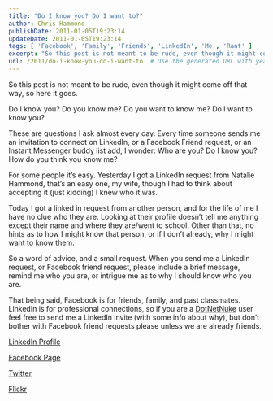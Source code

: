 ```yaml
---
title: "Do I know you? Do I want to?"
author: Chris Hammond
publishDate: 2011-01-05T19:23:14
updateDate: 2011-01-05T19:23:14
tags: [ 'Facebook', 'Family', 'Friends', 'LinkedIn', 'Me', 'Rant' ]
excerpt: "So this post is not meant to be rude, even though it might come off that way, so here it goes.  Do I know you? Do you know me? Do you want to know me? Do I want to know you?  These are questions I ask almost every day. Every time someone sends me an invitation to connect on LinkedIn, or a Facebook Friend request, or an Instant Messenger buddy list add, I wonder: Who are you? Do I know you? How do you think you know me?   For some people it’s easy. Yesterday I got a LinkedIn request from Natalie Hammond, that’s an easy one, my wife, though I had to think about accepting it (just kidding) I knew who it was.   Today I got a linked in request from another person, and for the life of me I have no clue who they are. Looking at their profile doesn’t tell me anything except their name and where they are/went to school. Other than that, no hints as to how I might know that person, or if I don’t already, why I might want to know them.  So a word of advice, and a small request. When you send me a LinkedIn request, or Facebook friend request, please include a brief message, remind me who you are, or intrigue me as to why I should know who you are.  That being said, Facebook is for friends, family, and past classmates. LinkedIn is for professional connections, so if you are a DotNetNuke user feel free to send me a LinkedIn invite (with some info about why), but don’t bother with Facebook friend requests please unless we are already friends.  LinkedIn Profile  Facebook Page  Twitter  Flickr"
url: /2011/do-i-know-you-do-i-want-to  # Use the generated URL with year
---
```

<p>So this post is not meant to be rude, even though it might come off that way, so here it goes.</p>  <p>Do I know you? Do you know me? Do you want to know me? Do I want to know you?</p>  <p>These are questions I ask almost every day. Every time someone sends me an invitation to connect on LinkedIn, or a Facebook Friend request, or an Instant Messenger buddy list add, I wonder: Who are you? Do I know you? How do you think you know me? </p>  <p>For some people it’s easy. Yesterday I got a LinkedIn request from Natalie Hammond, that’s an easy one, my wife, though I had to think about accepting it (just kidding) I knew who it was. </p>  <p>Today I got a linked in request from another person, and for the life of me I have no clue who they are. Looking at their profile doesn’t tell me anything except their name and where they are/went to school. Other than that, no hints as to how I might know that person, or if I don’t already, why I might want to know them.</p>  <p>So a word of advice, and a small request. When you send me a LinkedIn request, or Facebook friend request, please include a brief message, remind me who you are, or intrigue me as to why I should know who you are.</p>  <p>That being said, Facebook is for friends, family, and past classmates. LinkedIn is for professional connections, so if you are a <a href="https://www.dotnetnuke.com">DotNetNuke</a> user feel free to send me a LinkedIn invite (with some info about why), but don’t bother with Facebook friend requests please unless we are already friends.</p>  <p><a href="https://www.linkedin.com/in/chrishammond">LinkedIn Profile</a></p>  <p><a href="https://www.facebook.com/christopherhammond">Facebook Page</a></p>  <p><a href="https://twitter.com/christoc">Twitter</a></p>  <p><a href="https://www.flickr.com/photos/chammond/">Flickr</a></p>
